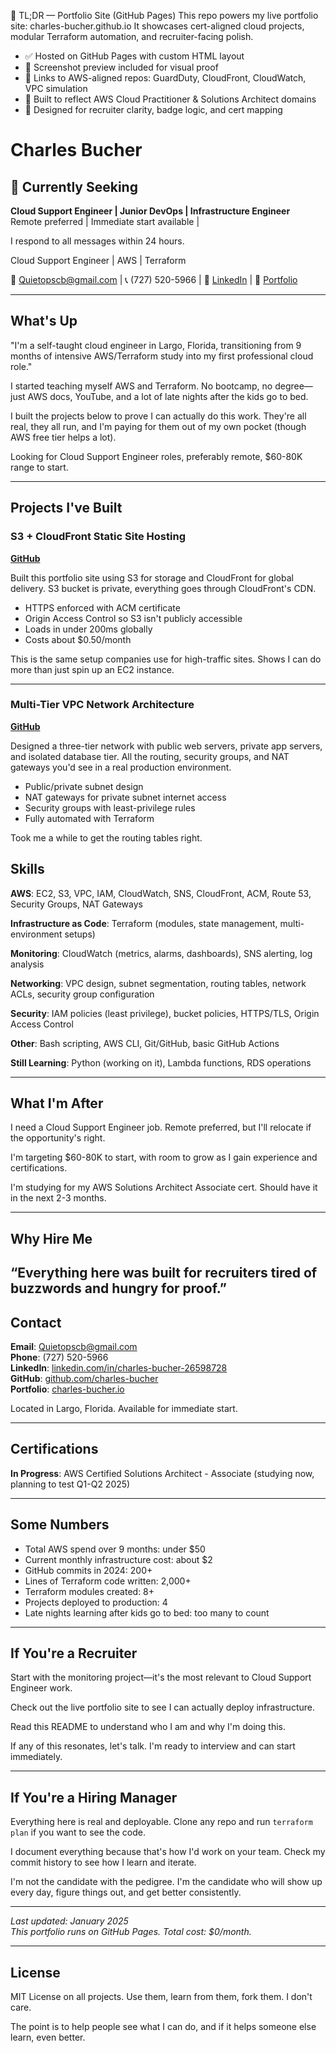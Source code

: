 🧠 TL;DR — Portfolio Site (GitHub Pages)
This repo powers my live portfolio site: charles-bucher.github.io
It showcases cert-aligned cloud projects, modular Terraform automation, and recruiter-facing polish.
- ✅ Hosted on GitHub Pages with custom HTML layout
- 📸 Screenshot preview included for visual proof
- 🔗 Links to AWS-aligned repos: GuardDuty, CloudFront, CloudWatch, VPC simulation
- 🧱 Built to reflect AWS Cloud Practitioner & Solutions Architect domains
- 🎯 Designed for recruiter clarity, badge logic, and cert mapping


# Charles Bucher
## 🎯 Currently Seeking
**Cloud Support Engineer | Junior DevOps | Infrastructure Engineer**  
Remote preferred | Immediate start available |

I respond to all messages within 24 hours.

Cloud Support Engineer | AWS | Terraform  

📧 Quietopscb@gmail.com | 📞 (727) 520-5966 | 💼 [LinkedIn](https://www.linkedin.com/in/charles-bucher-26598728) | 🔗 [Portfolio](https://charles-bucher.io)

---

## What's Up
"I'm a self-taught cloud engineer in Largo, Florida, transitioning from 9 months of intensive AWS/Terraform study into my first professional cloud role."

 I started teaching myself AWS and Terraform. No bootcamp, no degree—just AWS docs, YouTube, and a lot of late nights after the kids go to bed.

I built the projects below to prove I can actually do this work. They're all real, they all run, and I'm paying for them out of my own pocket (though AWS free tier helps a lot).

Looking for Cloud Support Engineer roles, preferably remote, $60-80K range to start.

---

## Projects I've Built

### S3 + CloudFront Static Site Hosting
**[GitHub](https://github.com/charles-bucher/s3-cloudfront-secure-static-site)**

Built this portfolio site using S3 for storage and CloudFront for global delivery. S3 bucket is private, everything goes through CloudFront's CDN.

- HTTPS enforced with ACM certificate
- Origin Access Control so S3 isn't publicly accessible
- Loads in under 200ms globally
- Costs about $0.50/month

This is the same setup companies use for high-traffic sites. Shows I can do more than just spin up an EC2 instance.

---

### Multi-Tier VPC Network Architecture
**[GitHub](https://github.com/charles-bucher/multi-tier-network-sim)**

Designed a three-tier network with public web servers, private app servers, and isolated database tier. All the routing, security groups, and NAT gateways you'd see in a real production environment.

- Public/private subnet design
- NAT gateways for private subnet internet access
- Security groups with least-privilege rules
- Fully automated with Terraform

Took me a while to get the routing tables right.

## Skills

**AWS**: EC2, S3, VPC, IAM, CloudWatch, SNS, CloudFront, ACM, Route 53, Security Groups, NAT Gateways

**Infrastructure as Code**: Terraform (modules, state management, multi-environment setups)

**Monitoring**: CloudWatch (metrics, alarms, dashboards), SNS alerting, log analysis

**Networking**: VPC design, subnet segmentation, routing tables, network ACLs, security group configuration

**Security**: IAM policies (least privilege), bucket policies, HTTPS/TLS, Origin Access Control

**Other**: Bash scripting, AWS CLI, Git/GitHub, basic GitHub Actions

**Still Learning**: Python (working on it), Lambda functions, RDS operations

---



## What I'm After

I need a Cloud Support Engineer job. Remote preferred, but I'll relocate if the opportunity's right.

I'm targeting $60-80K to start, with room to grow as I gain experience and certifications.

I'm studying for my AWS Solutions Architect Associate cert. Should have it in the next 2-3 months.

---

## Why Hire Me

 “Everything here was built for recruiters tired of buzzwords and hungry for proof.”
---

## Contact

**Email**: Quietopscb@gmail.com  
**Phone**: (727) 520-5966  
**LinkedIn**: [linkedin.com/in/charles-bucher-26598728](https://www.linkedin.com/in/charles-bucher-26598728)  
**GitHub**: [github.com/charles-bucher](https://github.com/charles-bucher)  
**Portfolio**: [charles-bucher.io](https://tommy813-lab.github.io)  

Located in Largo, Florida. Available for immediate start.

---

## Certifications

**In Progress**: AWS Certified Solutions Architect - Associate (studying now, planning to test Q1-Q2 2025)

---

## Some Numbers

- Total AWS spend over 9 months: under $50
- Current monthly infrastructure cost: about $2
- GitHub commits in 2024: 200+
- Lines of Terraform code written: 2,000+
- Terraform modules created: 8+
- Projects deployed to production: 4
- Late nights learning after kids go to bed: too many to count

---

## If You're a Recruiter

Start with the monitoring project—it's the most relevant to Cloud Support Engineer work.

Check out the live portfolio site to see I can actually deploy infrastructure.

Read this README to understand who I am and why I'm doing this.

If any of this resonates, let's talk. I'm ready to interview and can start immediately.

---

## If You're a Hiring Manager

Everything here is real and deployable. Clone any repo and run `terraform plan` if you want to see the code.

I document everything because that's how I'd work on your team. Check my commit history to see how I learn and iterate.

I'm not the candidate with the pedigree. I'm the candidate who will show up every day, figure things out, and get better consistently.

---

*Last updated: January 2025*  
*This portfolio runs on GitHub Pages. Total cost: $0/month.*

---

## License

MIT License on all projects. Use them, learn from them, fork them. I don't care. 

The point is to help people see what I can do, and if it helps someone else learn, even better.
